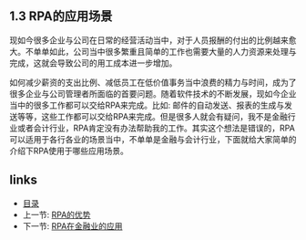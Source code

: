 ## 1.3 RPA的应用场景

现如今很多企业与公司在日常的经营活动当中，对于人员报酬的付出的比例越来愈大。不单单如此，公司当中很多繁重且简单的工作也需要大量的人力资源来处理与完成，这就会导致公司的用工成本进一步增加。

如何减少薪资的支出比例、减低员工在低价值事务当中浪费的精力与时间，成为了很多企业与公司管理者所面临的首要问题。随着软件技术的不断发展，现如今企业当中的很多工作都可以交给RPA来完成。比如: 邮件的自动发送、报表的生成与发送等等，这些工作都可以交给RPA来完成。但是很多人就会有疑问，我不是金融行业或者会计行业，RPA肯定没有办法帮助我的工作。其实这个想法是错误的，RPA可以适用于各行各业的场景当中，不单单是金融与会计行业，下面就给大家简单的介绍下RPA使用于哪些应用场景。

## links
   * [目录](<preface.md>)
   * 上一节: [RPA的优势](<01.2.md>)
   * 下一节: [RPA在金融业的应用](<01.3.1.md>)